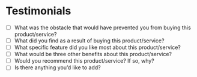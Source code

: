 # Testimonials

- [ ] What was the obstacle that would have prevented you from buying this product/service? 
- [ ] What did you find as a result of buying this product/service?
- [ ] What specific feature did you like most about this product/service?
- [ ] What would be three other benefits about this product/service?
- [ ] Would you recommend this product/service? If so, why?
- [ ] Is there anything you’d like to add?